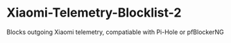 # Xiaomi-Telemetry-Blocklist-2
Blocks outgoing Xiaomi telemetry, compatiable with Pi-Hole or pfBlockerNG
